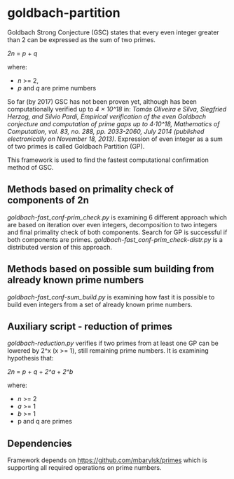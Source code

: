 # goldbach-partition

Goldbach Strong Conjecture (GSC) states that every even integer greater than 2 can be expressed as the sum of two primes.

_2n_ = _p_ + _q_

where:

  * _n_ >= 2, 
  * _p_ and _q_ are prime numbers 

So far (by 2017) GSC has not been proven yet, although has been computationally verified up to _4 × 10^18_ in: 
_Tomás Oliveira e Silva, Siegfried Herzog, and Silvio Pardi, Empirical verification of the even Goldbach conjecture 
and computation of prime gaps up to 4·10^18, Mathematics of Computation, vol. 83, no. 288, pp. 2033-2060, July 2014 
(published electronically on November 18, 2013)_.
Expression of even integer as a sum of two primes is called Goldbach Partition (GP).

This framework is used to find the fastest computational confirmation method of GSC.
  
## Methods based on primality check of components of 2n

_goldbach-fast_conf-prim_check.py_ is examining 6 different approach which are based on iteration over even integers, decomposition to two integers and final primality check of both components.
Search for GP is successful if both components are primes. _goldbach-fast_conf-prim_check-distr.py_ is a distributed version of this approach.

## Methods based on possible sum building from already known prime numbers

_goldbach-fast_conf-sum_build.py_ is examining how fast it is possible to build even integers from a set of already known prime numbers.

## Auxiliary script - reduction of primes

_goldbach-reduction.py_ verifies if two primes from at least one GP can be lowered by 2^x (x >= 1), still remaining prime numbers. It is examining hypothesis that:

_2n_ = _p_ + _q_ + _2^a_ + _2^b_

where:

  * _n_ >= 2
  * _a_ >= 1
  * _b_ >= 1
  * p and q are primes

## Dependencies

Framework depends on https://github.com/mbarylsk/primes which is supporting all required operations on prime numbers.